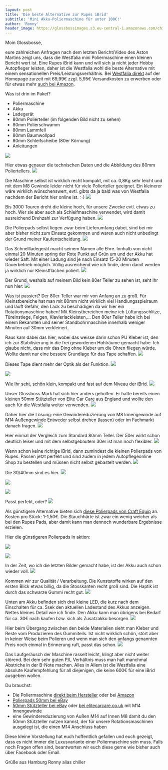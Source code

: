 ```yaml
---
layout: post
title: 'Die beste Alternative zur Rupes iBrid'
subtitle: 'Mini Akku-Poliermaschine für unter 100€!'
author: 'Ronny'
header_image: https://glossbossimages.s3.eu-central-1.amazonaws.com/chiller/Westfalia/Westfalia04.jpg
---
```

Moin Glossbosse,

eure zahlreichen Anfragen nach dem letzten Bericht/Video des Aston Martins zeigt uns, dass die Westfalia mini Poliermaschine einen kleinen Bericht wert ist. Eine Rupes iBrid kann und will sich ja nicht jeder Hobby Autopfleger leisten, daher ist die Westfalia wohl die beste Alternative mit einem sensationellen Preis/Leistungsverhältnis. Bei [Westfalia direkt](https://www.westfalia.de/shops/werkzeug/kfz_werkzeuge/reparatur_wartung/poliermaschinen/1415106-poliermaschine-polisher-12-volt-lithium.htm) auf der Homepage zurzeit mit 69,99€ zzgl. 5,95€ Versandkosten zu erwerben oder für etwas mehr [auch bei Amazon](http://amzn.to/2aL2nBW).

Was ist drin im Paket?

- Poliermaschine
- Akku
- Ladegerät
- 80mm Polierteller (im folgenden Bild nicht zu sehen)
- 80mm Polierschwamm
- 80mm Lammfell
- 80mm Baumwollpad
- 80mm Schleifscheibe (80er Körnung)
- Anleitungen

![](https://glossbossimages.s3.eu-central-1.amazonaws.com/chiller/Westfalia/Westfalia02.jpg)

Hier etwas genauer die technischen Daten und die Abbildung des 80mm Poliertellers.
![](https://glossbossimages.s3.eu-central-1.amazonaws.com/chiller/Westfalia/Westfalia03.jpg)

Die Maschine selbst ist wirklich recht kompakt, mit ca. 0,8Kg sehr leicht und mit dem M8 Gewinde leider nicht für viele Polierteller geeignet. Ein kleinerer wäre wirklich wünschenswert, evtl. gibts da ja bald was von Westfalia nachdem der Bericht hier online ist. :-)
![](https://glossbossimages.s3.eu-central-1.amazonaws.com/chiller/Westfalia/Westfalia04.jpg)

Bis 3000 Touren dreht die kleine hoch, für unsere Zwecke evtl. etwas zu hoch. Wer sie aber auch als Schleifmaschine verwendet, wird damit ausreichend Drehzahl zur Verfügung haben.
![](https://glossbossimages.s3.eu-central-1.amazonaws.com/chiller/Westfalia/Westfalia05.jpg)

Die Polierpads selbst liegen zwar beim Lieferumfang dabei, sind bei mir aber bisher nicht zum Einsatz gekommen und waren auch nicht unbedingt der Grund meiner Kaufentscheidung.
![](https://glossbossimages.s3.eu-central-1.amazonaws.com/chiller/Westfalia/Westfalia06.jpg)

Das Schnellladegerät macht seinem Namen alle Ehre. Innhalb von nicht einmal 20 Minuten spring der Rote Punkt auf Grün um und der Akku hat wieder Saft. Mit einer Ladung sind je nach Einsatz 15-20 Minuten Dauerbetrieb möglich. Völlig ausreichend wie ich finde, denn damit werden ja wirklich nur Kleinstflächen poliert.
![](https://glossbossimages.s3.eu-central-1.amazonaws.com/chiller/Westfalia/Westfalia07.jpg)

Der Grund, weshalb auf meinem Bild kein 80er Teller zu sehen ist, seht Ihr nun hier:
![](https://glossbossimages.s3.eu-central-1.amazonaws.com/chiller/Westfalia/Westfalia01.jpg)

Was ist passiert?
Der 80er Teller war mir von Anfang an zu groß. Für Kleinstbereiche hat man mit 80mm nicht wirklich viel Handlungsspielraum und läuft Gefahr, den Lack zu beschädigen da wir hier ein Rotationsmaschine haben! Mit Kleinstbereichen meine ich Lüftungsschlitze, Türeinstiege, Felgen, Klavierlackleisten,...
Den 80er Teller habe ich bei einem Bekannten und seiner Standbohrmaschine innerhalb weniger Minuten auf 30mm verkleinert.


Raus kam dabei das hier, wobei das weisse darin schon PU Kleber ist, den ich zur Stabilisierung in die frei gewordenen Hohlräume gemacht habe. Ich glaube nicht, dass mir das Ding ohne Kleber um die Ohren fliegen würde. Wollte damit nur eine bessere Grundlage für das Tape schaffen.
![](https://glossbossimages.s3.eu-central-1.amazonaws.com/chiller/Westfalia/Westfalia11.jpg)

Dieses Tape dient mehr der Optik als der Funktion.
![](https://glossbossimages.s3.eu-central-1.amazonaws.com/chiller/Westfalia/Westfalia12.jpg)


![](https://glossbossimages.s3.eu-central-1.amazonaws.com/chiller/Westfalia/Westfalia09.jpg)

Wie Ihr seht, schön klein, kompakt und fast auf dem Niveau der iBrid.
![](https://glossbossimages.s3.eu-central-1.amazonaws.com/chiller/Westfalia/Westfalia10.jpg)

Unser Glossboss Mark hat sich hier anders geholfen. Er hatte bereits einen kleinen 50mm Stützteller von Elite Car Care aus England und wollte den auch für die Westfalia weiter verwenden.
![](https://glossbossimages.s3.eu-central-1.amazonaws.com/chiller/Westfalia/Westfalia25.jpg)

Daher hier die Lösung:
eine Gewindereduzierung von M8 Innengewinde auf M14 Außengewinde
Entweder selbst drehen (lassen) oder im Fachmarkt danach fragen.
![](https://glossbossimages.s3.eu-central-1.amazonaws.com/chiller/Westfalia/DSC02075.jpg)

Hier einmal der Vergleich zum Standard 80mm Teller. Der 50er wirkt schon deutlich leiser und mit dem selbstgebautem 30er ist man noch flexibler.
![](https://glossbossimages.s3.eu-central-1.amazonaws.com/chiller/Westfalia/Westfalia26.jpg)


Wenn schon keine richtige iBrid, dann zumindest die kleinen Polierpads von Rupes. Passen jetzt perfekt und sind zudem in jedem Autopflegeonline Shop zu bestellen und müssen nicht selbst gebastelt werden.
![](https://glossbossimages.s3.eu-central-1.amazonaws.com/chiller/Westfalia/Westfalia13.jpg)

Die 30/40mm sind es hier.
![](https://glossbossimages.s3.eu-central-1.amazonaws.com/chiller/Westfalia/Westfalia14.jpg)

![](https://glossbossimages.s3.eu-central-1.amazonaws.com/chiller/Westfalia/Westfalia15.jpg)


![](https://glossbossimages.s3.eu-central-1.amazonaws.com/chiller/Westfalia/Westfalia17.jpg)

Passt perfekt, oder?
![](https://glossbossimages.s3.eu-central-1.amazonaws.com/chiller/Westfalia/Westfalia18.jpg)

Als günstigere Alternative bieten sich [diese Polierpads von Craft Equip](http://www.ebay.de/itm/Craft-Equip-50mm-Polierschwamm-orange-mittelfest-Polierpad-Polierteller-1019-/361462355017?hash=item5428d5d449:g:eeEAAOSw5dNWi9Y5) an. Kosten pro Stück: 1-1,50€. Die Stauchhärte ist zwar ein wenig weicher als bei den Rupes Pads, aber damit kann man dennoch wunderbare Ergebnisse erzielen.

Hier die günstigeren Polierpads in aktion:

![](https://glossbossimages.s3.eu-central-1.amazonaws.com/marvin/porsche993_schwarz_csl_exo/DSC01834.jpg)

![](https://glossbossimages.s3.eu-central-1.amazonaws.com/marvin/amg-gts-grau/DSC01391.jpg)

In der Zeit, wo ich die letzten Bilder gemacht habe, ist der Akku auch schon wieder voll.
![](https://glossbossimages.s3.eu-central-1.amazonaws.com/chiller/Westfalia/Westfalia16.jpg)

Kommen wir zur Qualität / Verarbeitung.
Die Kunststoffe wirken auf den ersten Blick etwas billig, da die Stosskanten recht groß sind. Die Haptik ist durch das schwarze Gummi recht gut.
![](https://glossbossimages.s3.eu-central-1.amazonaws.com/chiller/Westfalia/Westfalia20.jpg)

Unten am Akku befinden sich drei kleine LED, die kurz nach dem Einschalten für ca. 5sek den aktuellen Ladestand des Akkus anzeigen. Nettes kleines Detail wie ich finde. Den Akku kann man übrigens bei Bedarf für ca. 30€ nach kaufen bzw. sich als Zusatzakku besorgen.
![](https://glossbossimages.s3.eu-central-1.amazonaws.com/chiller/Westfalia/Westfalia22.jpg)

Hier beim Übergang zwischen den beide Materialien sieht man Kleber und Reste vom Produzieren des Gummiteils. Ist nicht wirklich schön, stört aber in keiner Weise beim Polieren und wenn man sich den anfangs genannten Preis noch einmal in Erinnerung ruft, passt das schon.
![](https://glossbossimages.s3.eu-central-1.amazonaws.com/chiller/Westfalia/Westfalia21.jpg)


Das Laufgeräusch der Maschine rasselt leicht, klingt aber nicht weiter störend. Bei dem sehr guten P/L Verhältnis muss man halt manchmal Abstriche in der B-Note machen. Alles in Allem ist die Westfalia eine absolute Kaufempfehlung für all diejenigen, die keine 600€ für eine iBrid ausgeben wollen.

Du brauchst:

- Die Poliermaschine [direkt beim Hersteller](https://www.westfalia.de/shops/werkzeug/kfz_werkzeuge/reparatur_wartung/poliermaschinen/1415106-poliermaschine-polisher-12-volt-lithium.htm) oder bei [Amazon](http://amzn.to/2aL2nBW)
- [Polierpads 50mm bei eBay](http://www.ebay.de/itm/Craft-Equip-50mm-Polierschwamm-orange-mittelfest-Polierpad-Polierteller-1019-/361462355017?hash=item5428d5d449:g:eeEAAOSw5dNWi9Y5)
- [50mm Stützteller bei eBay](http://www.ebay.de/itm/like/171281302718?lpid=106&chn=ps&ul_noapp=true) oder [bei elitecarcare.co.uk](http://www.elitecarcare.co.uk/elite-50mm-rotary-backing-plate-m14-fitment.php?osCsid=v8rq45m08gpgddtpppehs405m7) mit M14 Innengewinde
- eine Gewindereduzierung von Außen M14 auf Innen M8 damit du den 50mm Stützteller nutzen kannst, der für unsere Rotationsmaschinen ausgelegt ist, die einen M14 Anschluss haben

Diese kleine Vorstellung hat euch hoffentlich gefallen und euch gezeigt, dass es nicht immer die Luxusvariante einer Poliermaschine sein muss. Falls noch Fragen offen sind, beantworten wir euch diese gerne wie bisher auch über Facebook oder Email.

Grüße aus Hamburg
Ronny alias chiller


